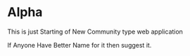 # Alpha 
This is just Starting of New Community type web application


If Anyone Have Better Name for it then suggest it.
